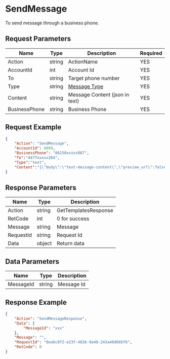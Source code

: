 # SendMessage
To send message through a business phone.  
## Request Parameters
| Name          | Type   | Description                                | Required |
| ------------- | ------ | ------------------------------------------ | -------- |
| Action        | string | ActionName                                 | YES      |
| AccountId     | int    | Account Id                                 | YES      |
| To            | string | Target phone number                        | YES      |
| Type          | string | [Message Type](./999-Enum.md#message_type) | YES      |
| Content       | string | Message Content (json in text)             | YES      |
| BusinessPhone | string | Business Phone                             | YES      |


## Request Example
```json
{
    "Action": "SendMessage",
    "AccountId": 8899,
    "BusinessPhone": "86150xxxxx987",
    "To":"4477xxxxx264",
    "Type":"text",
    "Content":"{\"body\":\"text-message-content\",\"preview_url\":false}"
}
```

## Response Parameters
| Name      | Type   | Description          |
| --------- | ------ | -------------------- |
| Action    | string | GetTemplatesResponse |
| RetCode   | int    | 0 for success        |
| Message   | string | Message              |
| RequestId | string | Request Id           |
| Data      | object | Return data          |

## Data Parameters
| Name      | Type   | Description |
| --------- | ------ | ----------- |
| MessageId | string | Message Id  |


## Response Example
```json
{
    "Action": "SendMessageResponse",
    "Data": {
        "MessageId": "xxx"
    },
    "Message": "",
    "RequestId": "8ea6c8f2-e23f-4816-9a48-243a40d66bfb",
    "RetCode": 0
}
```